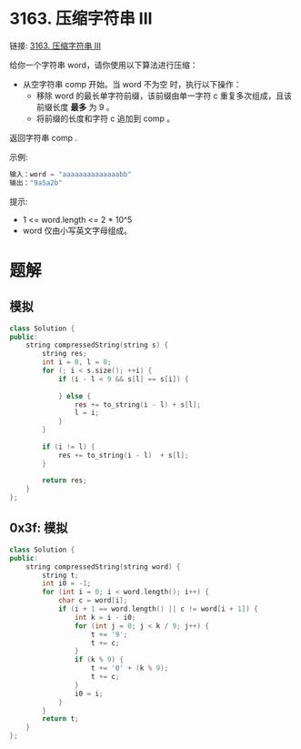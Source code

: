 # 3163. 压缩字符串 III
链接: [3163. 压缩字符串 III](https://leetcode.cn/problems/string-compression-iii/)

给你一个字符串 word，请你使用以下算法进行压缩：

- 从空字符串 comp 开始。当 word 不为空 时，执行以下操作：
	- 移除 word 的最长单字符前缀，该前缀由单一字符 c 重复多次组成，且该前缀长度 **最多** 为 9 。
	- 将前缀的长度和字符 c 追加到 comp 。

返回字符串 comp .

示例:

```C++
输入：word = "aaaaaaaaaaaaaabb"
输出："9a5a2b"
```

提示:
- 1 <= word.length <= 2 * 10^5
- word 仅由小写英文字母组成。

# 题解
## 模拟

```C++
class Solution {
public:
    string compressedString(string s) {
        string res;
        int i = 0, l = 0;
        for (; i < s.size(); ++i) {
            if (i - l < 9 && s[l] == s[i]) {
                
            } else {
                res += to_string(i - l) + s[l];
                l = i;
            }
        }
        
        if (i != l) {
            res += to_string(i - l)  + s[l];
        }
        
        return res;
    }
};
```

## 0x3f: 模拟

```C++
class Solution {
public:
    string compressedString(string word) {
        string t;
        int i0 = -1;
        for (int i = 0; i < word.length(); i++) {
            char c = word[i];
            if (i + 1 == word.length() || c != word[i + 1]) {
                int k = i - i0;
                for (int j = 0; j < k / 9; j++) {
                    t += '9';
                    t += c;
                }
                if (k % 9) {
                    t += '0' + (k % 9);
                    t += c;
                }
                i0 = i;
            }
        }
        return t;
    }
};
```
